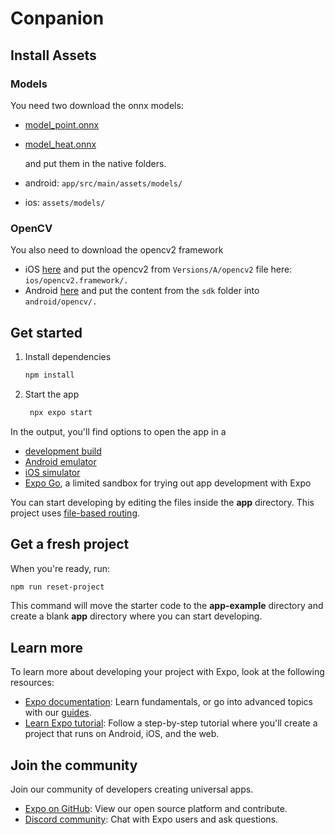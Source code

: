 # Conpanion

## Install Assets

### Models

You need two download the onnx models:

-   [model_point.onnx](docs.google.com/uc?export=download&id=1J7cRuupeEIudYrH_CCSV9WvFfu9JM_qU)
-   [model_heat.onnx](docs.google.com/uc?export=download&id=1IlbLPkCv-TdaBLOPh_4J97P1_KHYYJ7a)

    and put them in the native folders.

-   android: `app/src/main/assets/models/`
-   ios: `assets/models/`

### OpenCV

You also need to download the opencv2 framework

-   iOS [here](https://github.com/opencv/opencv/releases/download/4.11.0/opencv-4.11.0-ios-framework.zip) and put the opencv2 from `Versions/A/opencv2` file here: `ios/opencv2.framework/.`
-   Android [here](https://github.com/opencv/opencv/releases/download/4.11.0/opencv-4.11.0-android-sdk.zip) and put the content from the `sdk` folder into `android/opencv/.`

## Get started

1. Install dependencies

    ```bash
    npm install
    ```

2. Start the app

    ```bash
     npx expo start
    ```

In the output, you'll find options to open the app in a

-   [development build](https://docs.expo.dev/develop/development-builds/introduction/)
-   [Android emulator](https://docs.expo.dev/workflow/android-studio-emulator/)
-   [iOS simulator](https://docs.expo.dev/workflow/ios-simulator/)
-   [Expo Go](https://expo.dev/go), a limited sandbox for trying out app development with Expo

You can start developing by editing the files inside the **app** directory. This project uses [file-based routing](https://docs.expo.dev/router/introduction).

## Get a fresh project

When you're ready, run:

```bash
npm run reset-project
```

This command will move the starter code to the **app-example** directory and create a blank **app** directory where you can start developing.

## Learn more

To learn more about developing your project with Expo, look at the following resources:

-   [Expo documentation](https://docs.expo.dev/): Learn fundamentals, or go into advanced topics with our [guides](https://docs.expo.dev/guides).
-   [Learn Expo tutorial](https://docs.expo.dev/tutorial/introduction/): Follow a step-by-step tutorial where you'll create a project that runs on Android, iOS, and the web.

## Join the community

Join our community of developers creating universal apps.

-   [Expo on GitHub](https://github.com/expo/expo): View our open source platform and contribute.
-   [Discord community](https://chat.expo.dev): Chat with Expo users and ask questions.
